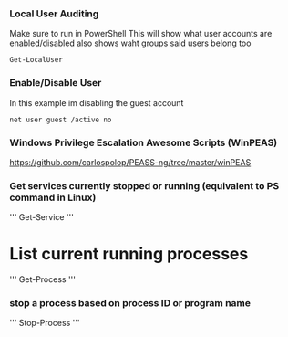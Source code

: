 ### Local User Auditing
Make sure to run in PowerShell
This will show what user accounts are enabled/disabled
also shows waht groups said users belong too

```
Get-LocalUser
``` 

### Enable/Disable User
In this example im disabling the guest account

```
net user guest /active no
```

###  Windows Privilege Escalation Awesome Scripts (WinPEAS)

https://github.com/carlospolop/PEASS-ng/tree/master/winPEAS


### Get services currently stopped or running (equivalent to PS command in Linux) 

'''
Get-Service
'''

# List current running processes
'''
Get-Process
'''

### stop a process based on process ID or program name
'''
Stop-Process
'''





